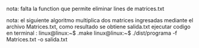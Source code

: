 nota: falta la function que permite eliminar lines de matrices.txt

nota: el siguiente algoritmo multiplica dos matrices ingresadas mediante el archivo Matrices.txt, como resultado se obtiene salida.txt
ejecutar codigo en terminal :
linux@linux:~$ .make
linux@linux:~$ ./dist/programa -f Matrices.txt -o salida.txt
